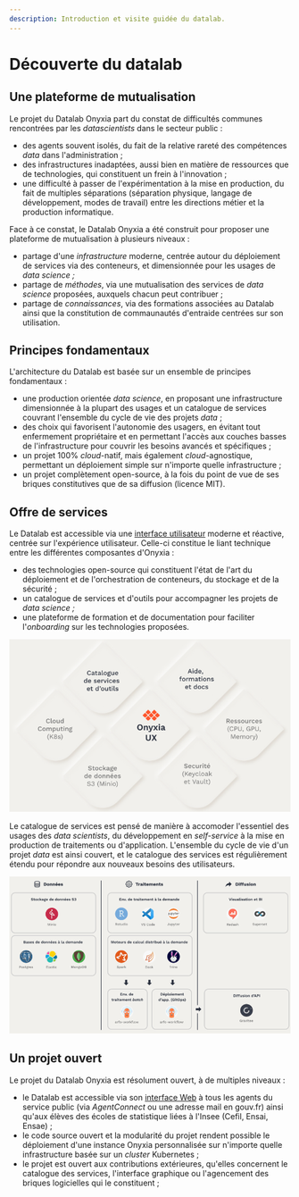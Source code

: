```yaml
---
description: Introduction et visite guidée du datalab.
---
```


# Découverte du datalab

## Une plateforme de mutualisation

Le projet du Datalab Onyxia part du constat de difficultés communes rencontrées par les _datascientists_ dans le secteur public :

* des agents souvent isolés, du fait de la relative rareté des compétences _data_ dans l'administration ;
* des infrastructures inadaptées, aussi bien en matière de ressources que de technologies, qui constituent un frein à l'innovation ;
* une difficulté à passer de l'expérimentation à la mise en production, du fait de multiples séparations (séparation physique, langage de développement, modes de travail) entre les directions métier et la production informatique.

Face à ce constat, le Datalab Onyxia a été construit pour proposer une plateforme de mutualisation à plusieurs niveaux :&#x20;

* partage d'une _infrastructure_ moderne, centrée autour du déploiement de services via des conteneurs, et dimensionnée pour les usages de _data science ;_
* partage de _méthodes_, via une mutualisation des services de _data science_ proposées, auxquels chacun peut contribuer ;
* partage de _connaissances_, via des formations associées au Datalab ainsi que la constitution de commaunautés d'entraide centrées sur son utilisation.

## Principes fondamentaux

L'architecture du Datalab est basée sur un ensemble de principes fondamentaux :&#x20;

* une production orientée _data science_, en proposant une infrastructure dimensionnée à la plupart des usages et un catalogue de services couvrant l'ensemble du cycle de vie des projets _data_ ;
* des choix qui favorisent l'autonomie des usagers, en évitant tout enfermement propriétaire et en permettant l'accès aux couches basses de l'infrastructure pour couvrir les besoins avancés et spécifiques ;
* un projet 100% _cloud_-natif, mais également _cloud_-agnostique, permettant un déploiement simple sur n'importe quelle infrastructure ;
* un projet complètement open-source, à la fois du point de vue de ses briques constitutives que de sa diffusion (licence MIT).

## Offre de services

Le Datalab est accessible via une [interface utilisateur](https://datalab.sspcloud.fr/home) moderne et réactive, centrée sur l'expérience utilisateur. Celle-ci constitue le liant technique entre les différentes composantes d'Onyxia :&#x20;

* des technologies open-source qui constituent l'état de l'art du déploiement et de l'orchestration de conteneurs, du stockage et de la sécurité ;
* un catalogue de services et d'outils pour accompagner les projets de _data science ;_
* une plateforme de formation et de documentation pour faciliter l'_onboarding_ sur les technologies proposées.

![Briques fondamentales du Datalab Onyxia](<../../.gitbook/assets/Screenshot from 2021-11-12 21-25-15.png>)

Le catalogue de services est pensé de manière à accomoder l'essentiel des usages des _data scientists_, du développement en _self-service_ à la mise en production de traitements ou d'application. L'ensemble du cycle de vie d'un projet _data_ est ainsi couvert, et le catalogue des services est régulièrement étendu pour répondre aux nouveaux besoins des utilisateurs.

![Un catalogue de services complet pour les projets de data science](<../../.gitbook/assets/Screenshot from 2021-11-12 21-25-27.png>)

## Un projet ouvert

Le projet du Datalab Onyxia est résolument ouvert, à de multiples niveaux :&#x20;

* le Datalab est accessible via son [interface Web](https://datalab.sspcloud.fr) à tous les agents du service public (via _AgentConnect_ ou une adresse mail en gouv.fr) ainsi qu'aux élèves des écoles de statistique liées à l'Insee (Cefil, Ensai, Ensae) ;
* le code source ouvert et la modularité du projet rendent possible le déploiement d'une instance Onyxia personnalisée sur n'importe quelle infrastructure basée sur un _cluster_ Kubernetes ;
* le projet est ouvert aux contributions extérieures, qu'elles concernent le catalogue des services, l'interface graphique ou l'agencement des briques logicielles qui le constituent ;

